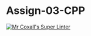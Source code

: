 # Assign-03-CPP
[![Mr Coxall's Super Linter](https://github.com/ICS3U-C-Programming-Amara-T/Assign-03-Python/workflows/Mr%20Coxall's%20Super%20Linter/badge.svg)](https://github.com/ICS3U-C-Programming-Amara-T/Assign-03-Python/actions/)
